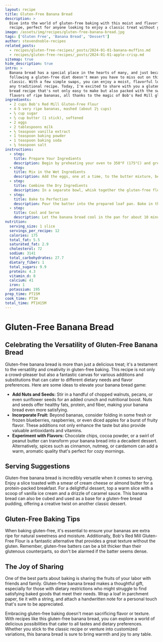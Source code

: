 ```yaml
---
layout: recipe
title: Gluten-Free Banana Bread
description: >
  Dive into the world of gluten-free baking with this moist and flavorful banana bread
  recipe, perfect for anyone looking to enjoy a classic treat without gluten.
image: /assets/img/recipes/gluten-free-banana-bread.jpg
tags: ['Gluten Free', 'Banana Bread', 'Dessert']
author: stevendnoble-recipes
related_posts:
  - recipes/gluten-free-recipes/_posts/2024-01-01-banana-muffins.md
  - recipes/gluten-free-recipes/_posts/2024-01-01-apple-crisp.md
sitemap: true
hide_description: true
intro: >
  Banana bread has a special place in the hearts of many, and just because you're
  following a gluten-free diet doesn't mean you have to miss out on this comforting
  classic. With a few simple swaps, you can enjoy a moist, flavorful loaf that rivals
  any traditional recipe. Today, I'm excited to share with you a gluten-free banana
  bread recipe that's not only easy to make but also packed with the sweet, comforting
  flavors of ripe bananas, all thanks to the magic of Bob's Red Mill gluten-free flour.
ingredients:
  - 2 cups Bob's Red Mill Gluten-Free Flour
  - 4-5 very ripe bananas, mashed (about 1½ cups)
  - ½ cup sugar
  - ½ cup butter (1 stick), softened
  - 2 eggs
  - 2 tablespoons milk
  - ½ teaspoon vanilla extract
  - 1 teaspoon baking powder
  - 1 teaspoon baking soda
  - ¼ teaspoon salt
instructions:
  - step:
    title: Prepare Your Ingredients
    description: Begin by preheating your oven to 350°F (175°C) and greasing a 9x5 inch loaf pan. In a large mixing bowl, cream together the softened butter and sugar until light and fluffy.
  - step:
    title: Mix in the Wet Ingredients
    description: Add the eggs, one at a time, to the butter mixture, beating well after each addition. Stir in the mashed bananas, milk, and vanilla extract, mixing until well combined.
  - step:
    title: Combine the Dry Ingredients
    description: In a separate bowl, whisk together the gluten-free flour, baking powder, baking soda, and salt. Gradually add the dry ingredients to the banana mixture, stirring just until the batter is evenly moistened.
  - step:
    title: Bake to Perfection
    description: Pour the batter into the prepared loaf pan. Bake in the preheated oven for 50-60 minutes, or until a toothpick inserted into the center of the loaf comes out clean.
  - step:
    title: Cool and Serve
    description: Let the banana bread cool in the pan for about 10 minutes, then transfer it to a wire rack to cool completely. Slice and serve as is, or with a spread of butter or a drizzle of honey for extra indulgence.
nutrition:
  serving_size: 1 slice
  servings_per_recipe: 12
  calories: 175
  total_fat: 5.5
  saturated_fat: 2.9
  cholesterol: 72
  sodium: 3141
  total_carbohydrates: 27.7
  dietary_fiber: 1
  total_sugars: 9.9
  protein: 4.3
  vitamin_d: 8
  calcium: 41
  iron: 1
  potassium: 195
prep_time: PT15M
cook_time: PT1H
total_time: PT1H15M
---
```


# Gluten-Free Banana Bread

## Celebrating the Versatility of Gluten-Free Banana Bread

Gluten-free banana bread is more than just a delicious treat; it's a testament to the versatility and creativity in gluten-free baking. This recipe is not only a crowd-pleaser but also a fantastic canvas for various additions and substitutions that can cater to different dietary needs and flavor preferences. Here are some ideas to elevate your banana bread game:

* **Add Nuts and Seeds:** Stir in a handful of chopped walnuts, pecans, or even sunflower seeds for an added crunch and nutritional boost. Nuts and seeds offer healthy fats, protein, and fiber, making your banana bread even more satisfying.
* **Incorporate Fruit:** Beyond bananas, consider folding in some fresh or frozen blueberries, raspberries, or even diced apples for a burst of fruity flavor. These additions not only enhance the taste but also provide valuable antioxidants and vitamins.
* **Experiment with Flavors:** Chocolate chips, cocoa powder, or a swirl of peanut butter can transform your banana bread into a decadent dessert. Alternatively, spices such as cinnamon, nutmeg, or cardamom can add a warm, aromatic quality that's perfect for cozy mornings.

## Serving Suggestions

Gluten-free banana bread is incredibly versatile when it comes to serving. Enjoy a slice toasted with a smear of cream cheese or almond butter for a protein-packed breakfast. For a delightful dessert, top a warm slice with a scoop of vanilla ice cream and a drizzle of caramel sauce. This banana bread can also be cubed and used as a base for a gluten-free bread pudding, offering a creative twist on another classic dessert.

## Gluten-Free Baking Tips

When baking gluten-free, it's essential to ensure your bananas are extra ripe for natural sweetness and moisture. Additionally, Bob's Red Mill Gluten-Free Flour is a fantastic alternative that provides a great texture without the gluten. Remember, gluten-free batters can be a bit thicker than their glutenous counterparts, so don't be alarmed if the batter seems dense.

## The Joy of Sharing

One of the best parts about baking is sharing the fruits of your labor with friends and family. Gluten-free banana bread makes a thoughtful gift, especially for those with dietary restrictions who might struggle to find satisfying baked goods that meet their needs. Wrap a loaf in parchment paper, tie it with a string, and attach a handwritten note for a personal touch that's sure to be appreciated.

Embracing gluten-free baking doesn't mean sacrificing flavor or texture. With recipes like this gluten-free banana bread, you can explore a world of delicious possibilities that cater to all tastes and dietary preferences. Whether you stick to the classic recipe or venture into customized variations, this banana bread is sure to bring warmth and joy to any table.
